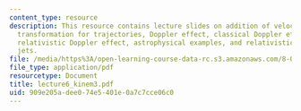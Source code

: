 ```yaml
---
content_type: resource
description: This resource contains lecture slides on addition of velocities, angle
  transformation for trajectories, Doppler effect, classical Doppler effect for sound,
  relativistic Doppler effect, astrophysical examples, and relativistic and superluminal
  jets.
file: /media/https%3A/open-learning-course-data-rc.s3.amazonaws.com/8-033-relativity-fall-2006/909e205adee074e5401e0a7c7cce06c0_lecture6_kinem3.pdf
file_type: application/pdf
resourcetype: Document
title: lecture6_kinem3.pdf
uid: 909e205a-dee0-74e5-401e-0a7c7cce06c0
---
```

